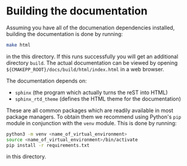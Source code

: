 Building the documentation
==========================

Assuming you have all of the documenation dependencies installed, building the
documentation is done by running:

```.bash
make html
```

in the this directory. If this runs successfully you will get an additional 
directory `build`. The actual documentation can be viewed by opening 
`${CMAKEPP_ROOT}/docs/build/html/index.html` in a web browser.

The documentation depends on:

- `sphinx` (the program which actually turns the reST into HTML)
- `sphinx_rtd_theme` (defines the HTML theme for the documentation)

These are all common packages which are readily available in most package 
managers. To obtain them we recommend using Python's `pip` module in conjunction 
with the `venv` module. This is done by running:
                         
```.bash
python3 -m venv <name_of_virtual_environment>
source <name_of_virtual_environment>/bin/activate
pip install -r requirements.txt
```

in this directory.


